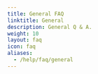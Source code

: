```yaml
---
title: General FAQ
linktitle: General
description: General Q & A.
weight: 10
layout: faq
icon: faq
aliases:
  - /help/faq/general
---
```

